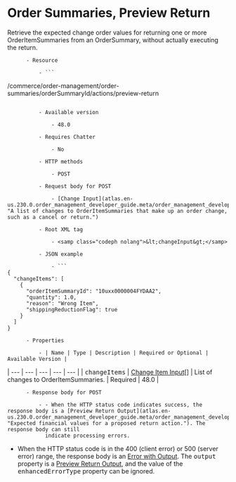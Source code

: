 # Order Summaries, Preview Return

Retrieve the expected change order values for returning one or more
      OrderItemSummaries from an OrderSummary, without actually executing the
    return.

          - Resource

              - ```
/commerce/order-management/order-summaries/orderSummaryId/actions/preview-return
```

          - Available version

              - 48.0

          - Requires Chatter

              - No

          - HTTP methods

              - POST

          - Request body for POST

              - [Change Input](atlas.en-us.230.0.order_management_developer_guide.meta/order_management_developer_guide/connect_requests_change_input.htm "A list of changes to OrderItemSummaries that make up an order change, such as a cancel or return.")

          - Root XML tag

              - <samp class="codeph nolang">&lt;changeInput&gt;</samp>

          - JSON example

              - ```
{
  "changeItems": [
    {
      "orderItemSummaryId": "10uxx0000004FYDAA2",
      "quantity": 1.0,
      "reason": "Wrong Item",
      "shippingReductionFlag": true
    }
  ]
}
```

          - Properties

              - | Name | Type | Description | Required or Optional | Available Version |
| --- | --- | --- | --- | --- |
| <samp class="codeph nolang">changeItems</samp> | [Change Item Input](atlas.en-us.230.0.order_management_developer_guide.meta/order_management_developer_guide/connect_requests_change_item_input.htm "Change to an OrderItemSummary, such as a return or cancel. You specify whether to prorate the associated shipping charge based on the price change. The OrderItemSummary can’t be a shipping charge.")[] | List of changes to OrderItemSummaries. | Required | 48.0 |

          - Response body for POST

              - - When the HTTP status code indicates success, the response body is a [Preview Return Output](atlas.en-us.230.0.order_management_developer_guide.meta/order_management_developer_guide/connect_responses_preview_return_output.htm "Expected financial values for a proposed return action."). The response body can still
                indicate processing errors.
- When the HTTP status code is in the 400 (client error) or 500 (server error)
                range, the response body is an [Error with Output](atlas.en-us.230.0.order_management_developer_guide.meta/order_management_developer_guide/connect_responses_error_with_output.htm "Contains extra information about errors. In rare cases, an error message isn't enough to describe the reason for a failure. For example, when a conflicting precondition exists, the error result can include the information about the cause of the conflict."). The <samp class="codeph nolang">output</samp> property is a [Preview Return Output](atlas.en-us.230.0.order_management_developer_guide.meta/order_management_developer_guide/connect_responses_preview_return_output.htm "Expected financial values for a proposed return action."), and the value of the <samp class="codeph nolang">enhancedErrorType</samp> property can be ignored.